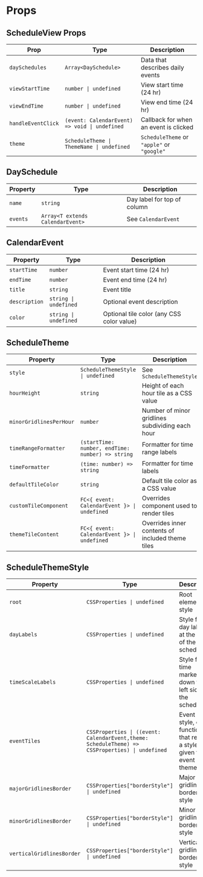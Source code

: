 # Props

## ScheduleView Props

| Prop               | Type                                          | Description                                |
| ------------------ | --------------------------------------------- | ------------------------------------------ |
| `daySchedules`     | `Array<DaySchedule>`                          | Data that describes daily events           |
| `viewStartTime`    | `number \| undefined`                         | View start time (24 hr)                    |
| `viewEndTime`      | `number \| undefined`                         | View end time (24 hr)                      |
| `handleEventClick` | `(event: CalendarEvent) => void \| undefined` | Callback for when an event is clicked      |
| `theme`            | `ScheduleTheme \| ThemeName \| undefined`     | `ScheduleTheme` or `"apple"` or `"google"` |

## DaySchedule

| Property | Type                             | Description                 |
| -------- | -------------------------------- | --------------------------- |
| `name`   | `string`                         | Day label for top of column |
| `events` | `Array<T extends CalendarEvent>` | See `CalendarEvent`         |

## CalendarEvent

| Property      | Type                  | Description                               |
| ------------- | --------------------- | ----------------------------------------- |
| `startTime`   | `number`              | Event start time (24 hr)                  |
| `endTime`     | `number`              | Event end time (24 hr)                    |
| `title`       | `string`              | Event title                               |
| `description` | `string \| undefined` | Optional event description                |
| `color`       | `string \| undefined` | Optional tile color (any CSS color value) |

## ScheduleTheme

| Property                | Type                                             | Description                                      |
| ----------------------- | ------------------------------------------------ | ------------------------------------------------ |
| `style`                 | `ScheduleThemeStyle \| undefined`                | See `ScheduleThemeStyle`                         |
| `hourHeight`            | `string`                                         | Height of each hour tile as a CSS value          |
| `minorGridlinesPerHour` | `number`                                         | Number of minor gridlines subdividing each hour  |
| `timeRangeFormatter`    | `(startTime: number, endTime: number) => string` | Formatter for time range labels                  |
| `timeFormatter`         | `(time: number) => string`                       | Formatter for time labels                        |
| `defaultTileColor`      | `string`                                         | Default tile color as a CSS value                |
| `customTileComponent`   | `FC<{ event: CalendarEvent }> \| undefined`      | Overrides component used to render tiles         |
| `themeTileContent`      | `FC<{ event: CalendarEvent }> \| undefined`      | Overrides inner contents of included theme tiles |

## ScheduleThemeStyle

| Property                  | Type                                                                                           | Description                                                                    |
| ------------------------- | ---------------------------------------------------------------------------------------------- | ------------------------------------------------------------------------------ |
| `root`                    | `CSSProperties \| undefined`                                                                   | Root element style                                                             |
| `dayLabels`               | `CSSProperties \| undefined`                                                                   | Style for day labels at the top of the schedule                                |
| `timeScaleLabels`         | `CSSProperties \| undefined`                                                                   | Style for time markers down the left side of the schedule                      |
| `eventTiles`              | `CSSProperties \| ((event: CalendarEvent,theme: ScheduleTheme) => CSSProperties) \| undefined` | Event tile style, or a function that returns a style given the event and theme |
| `majorGridlinesBorder`    | `CSSProperties["borderStyle"] \| undefined`                                                    | Major gridline border style                                                    |
| `minorGridlinesBorder`    | `CSSProperties["borderStyle"] \| undefined`                                                    | Minor gridline border style                                                    |
| `verticalGridlinesBorder` | `CSSProperties["borderStyle"] \| undefined`                                                    | Vertical gridline border style                                                 |

